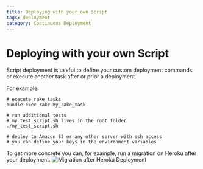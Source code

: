 ```yaml
---
title: Deploying with your own Script
tags: deployment
category: Continuous Deployment
---
```


# Deploying with your own Script

Script deployment is useful to define your custom deployment commands or execute another task after or prior a deployment.

For example:

~~~shell
# execute rake tasks
bundle exec rake my_rake_task

# run additional tests
# my_test_script.sh lives in the root folder
./my_test_script.sh

# deploy to Amazon S3 or any other server with ssh access
# you can define your keys in the environment variables
~~~

To get more concrete you can, for example, run a migration on Heroku after your deployment.
![Migration after Heroku Deployment](deployment/script_deployment.png)
